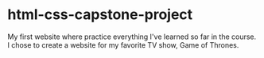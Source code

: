# html-css-capstone-project
My first website where practice everything I've learned so far in the course. I chose to create a website for my favorite TV show, Game of Thrones.
